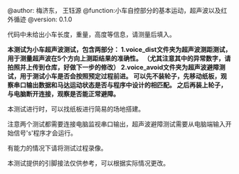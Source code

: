 
@author: 梅济东， 王钰源
@function:小车自控部分的基本运动，超声波以及红外循迹
@version: 0.1.0

代码中未给出小车长度，重量，高度等信息，请测量后填入。

**本测试为小车超声波测试，包含两部分：
1.voice_dist文件夹为超声波测距测试，用于测量超声波在5个方向上测距结果的准确性。
（尤其注意其中的异常数字，请拍照并上传到仓库，好做下一步的修改）
2.voice_avoid文件夹为超声波避障测试，用于测试小车是否会按照预定过程前进。
可以先不装轮子，先移动纸板，观察串口输出数据和马达运动状态是否与程序中设计的相匹配。
之后再装上轮子，与电脑断开连接，观察是否能正常避障。**

本测试进行时，可以找纸板进行简易的场地搭建。

注意两个测试都需要连接电脑监视串口输出，超声波避障测试需要从电脑端输入开始信号's'程序才会运行。

有能力的情况下请将测试过程录像。

本测试提供的引脚接法仅供参考，可以根据实际情况更改。